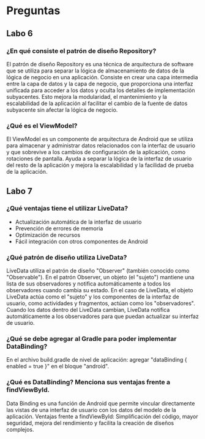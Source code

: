 # Preguntas

## Labo 6

### ¿En qué consiste el patrón de diseño Repository?

El patrón de diseño Repository es una técnica de arquitectura de software que se utiliza para separar la lógica de almacenamiento de datos de la lógica de negocio en una aplicación. Consiste en crear una capa intermedia entre la capa de datos y la capa de negocio, que proporciona una interfaz unificada para acceder a los datos y oculta los detalles de implementación subyacentes. Esto mejora la modularidad, el mantenimiento y la escalabilidad de la aplicación al facilitar el cambio de la fuente de datos subyacente sin afectar la lógica de negocio.

### ¿Qué es el ViewModel?

El ViewModel es un componente de arquitectura de Android que se utiliza para almacenar y administrar datos relacionados con la interfaz de usuario y que sobrevive a los cambios de configuración de la aplicación, como rotaciones de pantalla. Ayuda a separar la lógica de la interfaz de usuario del resto de la aplicación y mejora la escalabilidad y la facilidad de prueba de la aplicación.

## Labo 7

### ¿Qué ventajas tiene el utilizar LiveData?

- Actualización automática de la interfaz de usuario
- Prevención de errores de memoria
- Optimización de recursos
- Fácil integración con otros componentes de Android

### ¿Qué patrón de diseño utiliza LiveData?

LiveData utiliza el patrón de diseño "Observer" (también conocido como "Observable"). En el patrón Observer, un objeto (el "sujeto") mantiene una lista de sus observadores y notifica automáticamente a todos los observadores cuando cambia su estado. En el caso de LiveData, el objeto LiveData actúa como el "sujeto" y los componentes de la interfaz de usuario, como actividades y fragmentos, actúan como los "observadores". Cuando los datos dentro del LiveData cambian, LiveData notifica automáticamente a los observadores para que puedan actualizar su interfaz de usuario.

### ¿Qué se debe agregar al Gradle para poder implementar DataBinding?

En el archivo build.gradle de nivel de aplicación: agregar "dataBinding { enabled = true }" en el bloque "android".

### ¿Qué es DataBinding? Menciona sus ventajas frente a findViewById.

Data Binding es una función de Android que permite vincular directamente las vistas de una interfaz de usuario con los datos del modelo de la aplicación.
Ventajas frente a findViewById: Simplificación del código, mayor seguridad, mejora del rendimiento y facilita la creación de diseños complejos.